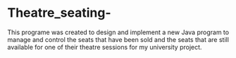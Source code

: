 # Theatre_seating-
This programe was created to design and implement a new Java program to manage and control the seats that have been sold and the seats that are still available for one of their theatre sessions for my university project.
